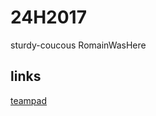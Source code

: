 # 24H2017
sturdy-coucous
RomainWasHere

## links
[teampad](https://mensuel.framapad.org/p/24h_code)
